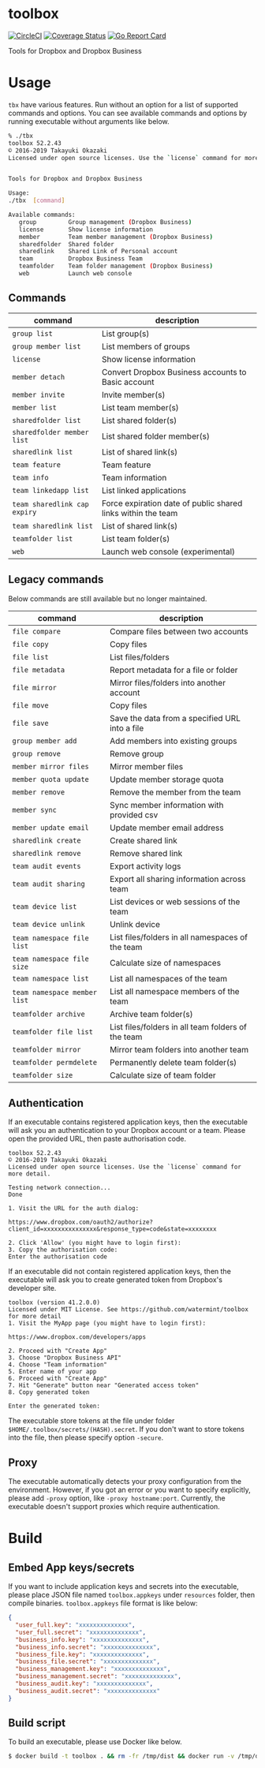 # toolbox

[![CircleCI](https://circleci.com/gh/watermint/toolbox.svg?style=svg)](https://circleci.com/gh/watermint/toolbox)
[![Coverage Status](https://coveralls.io/repos/github/watermint/toolbox/badge.svg)](https://coveralls.io/github/watermint/toolbox)
[![Go Report Card](https://goreportcard.com/badge/github.com/watermint/toolbox)](https://goreportcard.com/report/github.com/watermint/toolbox)

Tools for Dropbox and Dropbox Business

# Usage

`tbx` have various features. Run without an option for a list of supported commands and options.
You can see available commands and options by running executable without arguments like below.

```bash
% ./tbx
toolbox 52.2.43
© 2016-2019 Takayuki Okazaki
Licensed under open source licenses. Use the `license` command for more detail.


Tools for Dropbox and Dropbox Business

Usage:
./tbx  [command]

Available commands:
   group         Group management (Dropbox Business)
   license       Show license information
   member        Team member management (Dropbox Business)
   sharedfolder  Shared folder
   sharedlink    Shared Link of Personal account
   team          Dropbox Business Team
   teamfolder    Team folder management (Dropbox Business)
   web           Launch web console
```

## Commands

|command                      |description                                                  | 
|-----------------------------|-------------------------------------------------------------|
|`group list`                 |List group(s)                                                | 
|`group member list`          |List members of groups                                       | 
|`license`                    |Show license information                                     | 
|`member detach`              |Convert Dropbox Business accounts to Basic account           | 
|`member invite`              |Invite member(s)                                             | 
|`member list`                |List team member(s)                                          | 
|`sharedfolder list`          |List shared folder(s)                                        | 
|`sharedfolder member list`   |List shared folder member(s)                                 | 
|`sharedlink list`            |List of shared link(s)                                       | 
|`team feature`               |Team feature                                                 | 
|`team info`                  |Team information                                             | 
|`team linkedapp list`        |List linked applications                                     | 
|`team sharedlink cap expiry` |Force expiration date of public shared links within the team | 
|`team sharedlink list`       |List of shared link(s)                                       | 
|`teamfolder list`            |List team folder(s)                                          | 
|`web`                        |Launch web console (experimental)                            | 

## Legacy commands

Below commands are still available but no longer maintained.

| command                      | description                                        |
|------------------------------|----------------------------------------------------|
| `file compare`               | Compare files between two accounts                 |
| `file copy`                  | Copy files                                         |
| `file list`                  | List files/folders                                 |
| `file metadata`              | Report metadata for a file or folder               |
| `file mirror`                | Mirror files/folders into another account          |
| `file move`                  | Copy files                                         |
| `file save`                  | Save the data from a specified URL into a file     |
| `group member add`           | Add members into existing groups                   |
| `group remove`               | Remove group                                       |
| `member mirror files`        | Mirror member files                                |
| `member quota update`        | Update member storage quota                        |
| `member remove`              | Remove the member from the team                    |
| `member sync`                | Sync member information with provided csv          |
| `member update email`        | Update member email address                        |
| `sharedlink create`          | Create shared link                                 |
| `sharedlink remove`          | Remove shared link                                 |
| `team audit events`          | Export activity logs                               |
| `team audit sharing`         | Export all sharing information across team         |
| `team device list`           | List devices or web sessions of the team           |
| `team device unlink`         | Unlink device                                      |
| `team namespace file list`   | List files/folders in all namespaces of the team   |
| `team namespace file size`   | Calculate size of namespaces                       |
| `team namespace list`        | List all namespaces of the team                    |
| `team namespace member list` | List all namespace members of the team             |
| `teamfolder archive`         | Archive team folder(s)                             |
| `teamfolder file list`       | List files/folders in all team folders of the team |
| `teamfolder mirror`          | Mirror team folders into another team              |
| `teamfolder permdelete`      | Permanently delete team folder(s)                  |
| `teamfolder size`            | Calculate size of team folder                      |

## Authentication

If an executable contains registered application keys, then the executable will ask you an authentication to your Dropbox account or a team.
Please open the provided URL, then paste authorisation code.

```
toolbox 52.2.43
© 2016-2019 Takayuki Okazaki
Licensed under open source licenses. Use the `license` command for more detail.

Testing network connection...
Done

1. Visit the URL for the auth dialog:

https://www.dropbox.com/oauth2/authorize?client_id=xxxxxxxxxxxxxxx&response_type=code&state=xxxxxxxx

2. Click 'Allow' (you might have to login first):
3. Copy the authorisation code:
Enter the authorisation code
```

If an executable did not contain registered application keys, then the executable will ask you to create generated token from Dropbox's developer site.

```
toolbox (version 41.2.0.0)
Licensed under MIT License. See https://github.com/watermint/toolbox for more detail
1. Visit the MyApp page (you might have to login first):

https://www.dropbox.com/developers/apps

2. Proceed with "Create App"
3. Choose "Dropbox Business API"
4. Choose "Team information"
5. Enter name of your app
6. Proceed with "Create App"
7. Hit "Generate" button near "Generated access token"
8. Copy generated token

Enter the generated token:
```

The executable store tokens at the file under folder `$HOME/.toolbox/secrets/(HASH).secret`. If you don't want to store tokens into the file, then please specify option `-secure`.

## Proxy

The executable automatically detects your proxy configuration from the environment. However, if you got an error or you want to specify explicitly, please add `-proxy` option, like `-proxy hostname:port`.
Currently, the executable doesn't support proxies which require authentication.

# Build

## Embed App keys/secrets

If you want to include application keys and secrets into the executable, please place JSON file named `toolbox.appkeys` under `resources` folder, then compile binaries.
`toolbox.appkeys` file format is like below:

```JSON
{
  "user_full.key": "xxxxxxxxxxxxxx",
  "user_full.secret": "xxxxxxxxxxxxxx",
  "business_info.key": "xxxxxxxxxxxxxx",
  "business_info.secret": "xxxxxxxxxxxxxx",
  "business_file.key": "xxxxxxxxxxxxxx",
  "business_file.secret": "xxxxxxxxxxxxxx",
  "business_management.key": "xxxxxxxxxxxxxx",
  "business_management.secret": "xxxxxxxxxxxxxx",
  "business_audit.key": "xxxxxxxxxxxxxx",
  "business_audit.secret": "xxxxxxxxxxxxxx"
}
```


## Build script

To build an executable, please use Docker like below.

```bash
$ docker build -t toolbox . && rm -fr /tmp/dist && docker run -v /tmp/dist:/dist:rw --rm toolbox
```

